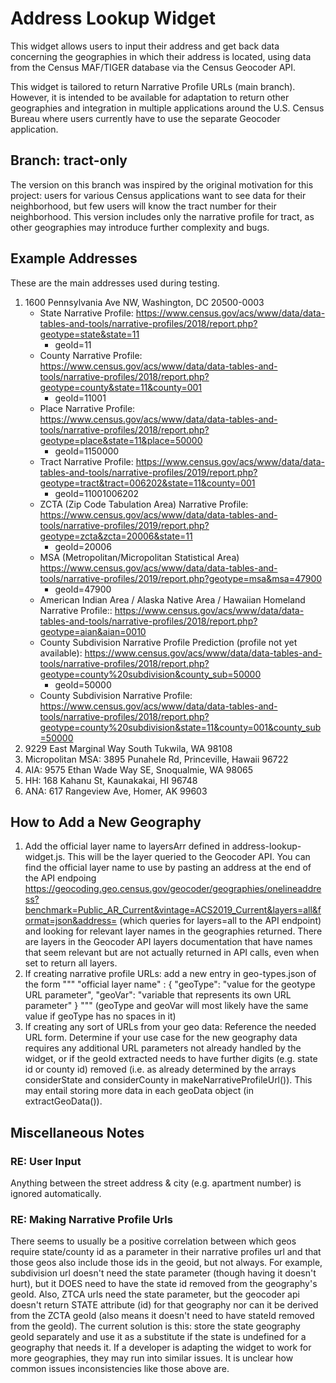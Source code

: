 # Address Lookup Widget

This widget allows users to input their address and get back data concerning the geographies in which their address is located, using data from the Census MAF/TIGER database via the Census Geocoder API.

This widget is tailored to return Narrative Profile URLs (main branch). However, it is intended to be available for adaptation to return other geographies and integration in multiple applications around the U.S. Census Bureau where users currently have to use the separate Geocoder application.

## Branch: tract-only

The version on this branch was inspired by the original motivation for this project: users for various Census applications want to see data for their neighborhood, but few users will know the tract number for their neighborhood. This version includes only the narrative profile for tract, as other geographies may introduce further complexity and bugs.

## Example Addresses

These are the main addresses used during testing.

1. 1600 Pennsylvania Ave NW, Washington, DC 20500-0003
   - State Narrative Profile: <https://www.census.gov/acs/www/data/data-tables-and-tools/narrative-profiles/2018/report.php?geotype=state&state=11>
      - geoId=11
   - County Narrative Profile: <https://www.census.gov/acs/www/data/data-tables-and-tools/narrative-profiles/2018/report.php?geotype=county&state=11&county=001>
     - geoId=11001
   - Place Narrative Profile: <https://www.census.gov/acs/www/data/data-tables-and-tools/narrative-profiles/2018/report.php?geotype=place&state=11&place=50000>
     - geoId=1150000
   - Tract Narrative Profile: <https://www.census.gov/acs/www/data/data-tables-and-tools/narrative-profiles/2019/report.php?geotype=tract&tract=006202&state=11&county=001>
     - geoId=11001006202
   - ZCTA (Zip Code Tabulation Area) Narrative Profile: <https://www.census.gov/acs/www/data/data-tables-and-tools/narrative-profiles/2019/report.php?geotype=zcta&zcta=20006&state=11>
     - geoId=20006
   - MSA (Metropolitan/Micropolitan Statistical Area) <https://www.census.gov/acs/www/data/data-tables-and-tools/narrative-profiles/2019/report.php?geotype=msa&msa=47900>
     - geoId=47900
   - American Indian Area / Alaska Native Area / Hawaiian Homeland Narrative Profile:: <https://www.census.gov/acs/www/data/data-tables-and-tools/narrative-profiles/2018/report.php?geotype=aian&aian=0010>
   - County Subdivision Narrative Profile Prediction (profile not yet available): <https://www.census.gov/acs/www/data/data-tables-and-tools/narrative-profiles/2018/report.php?geotype=county%20subdivision&county_sub=50000>
     - geoId=50000
   - County Subdivision Narrative Profile: <https://www.census.gov/acs/www/data/data-tables-and-tools/narrative-profiles/2018/report.php?geotype=county%20subdivision&state=11&county=001&county_sub=50000>
2. 9229 East Marginal Way South Tukwila, WA 98108
3. Micropolitan MSA: 3895 Punahele Rd, Princeville, Hawaii 96722
4. AIA: 9575 Ethan Wade Way SE, Snoqualmie, WA 98065
5. HH: 168 Kahanu St, Kaunakakai, HI 96748
6. ANA: 617 Rangeview Ave, Homer, AK 99603

## How to Add a New Geography

1. Add the official layer name to layersArr defined in address-lookup-widget.js. This will be the layer queried to the Geocoder API. You can find the official layer name to use by pasting an address at the end of the API endpoing <https://geocoding.geo.census.gov/geocoder/geographies/onelineaddress?benchmark=Public_AR_Current&vintage=ACS2019_Current&layers=all&format=json&address=> (which queries for layers=all to the API endpoint) and looking for relevant layer names in the geographies returned. There are layers in the Geocoder API layers documentation that have names that seem relevant but are not actually returned in API calls, even when set to return all layers.
2. If creating narrative profile URLs: add a new entry in geo-types.json of the form
   """
   "official layer name" : {
       "geoType": "value for the geotype URL parameter",
       "geoVar": "variable that represents its own URL parameter"
   }
   """
   (geoType and geoVar will most likely have the same value if geoType has no spaces in it)
3. If creating any sort of URLs from your geo data: Reference the needed URL form. Determine if your use case for the new geography data requires any additional URL parameters not already handled by the widget, or if the geoId extracted needs to have further digits (e.g. state id or county id) removed (i.e. as already determined by the arrays considerState and considerCounty in makeNarrativeProfileUrl()). This may entail storing more data in each geoData object (in extractGeoData()).

## Miscellaneous Notes

### RE: User Input

Anything between the street address & city (e.g. apartment number) is ignored automatically.

### RE: Making Narrative Profile Urls

There seems to usually be a positive correlation between which geos require state/county id as a parameter in their narrative profiles url and that those geos also include those ids in the geoid, but not always. For example, subdivision url doesn't need the state parameter (though having it doesn't hurt), but it DOES need to have the state id removed from the geography's geoId. Also, ZTCA urls need the state parameter, but the geocoder api doesn't return STATE attribute (id) for that geography nor can it be derived from the ZCTA geoId (also means it doesn't need to have stateId removed from the geoId). The current solution is this: store the state geography geoId separately and use it as a substitute if the state is undefined for a geography that needs it. If a developer is adapting the widget to work for more geographies, they may run into similar issues. It is unclear how common issues inconsistencies like those above are.
